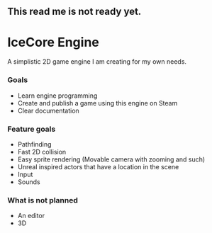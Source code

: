 ## This read me is not ready yet.

# IceCore Engine
A simplistic 2D game engine I am creating for my own needs.

### Goals
- Learn engine programming
- Create and publish a game using this engine on Steam
- Clear documentation

### Feature goals
- Pathfinding
- Fast 2D collision
- Easy sprite rendering (Movable camera with zooming and such)
- Unreal inspired actors that have a location in the scene
- Input
- Sounds

### What is not planned
- An editor
- 3D
